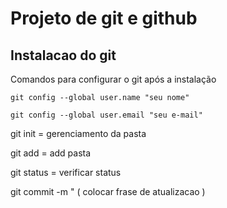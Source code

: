 # Projeto de git e github
## Instalacao do git

Comandos para configurar o git após a instalação

```
git config --global user.name "seu nome"

git config --global user.email "seu e-mail"

```


git init = gerenciamento da pasta

git add = add pasta

git status = verificar status

git commit -m " ( colocar frase de atualizacao )
